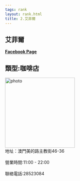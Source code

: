 ```yaml
---
tags: rank
layout: rank.html
title: 2.艾菲爾
---
```



<h2>艾菲爾</h2>
<a href='https://www.facebook.com/eiffeycafe/'><b>Facebook Page</b></a>
<h2>類型:咖啡店</h2>
<img src="https://static7.orstatic.com/userphoto/doorphoto/5/45O/00TKGM708881F488FCCCC4lv.jpg" alt="photo" width="230" height="230">
<br>地址：澳門美的路主教街46-36</br>
<br>營業時間:11:00 - 22:00 </br>
<br>聯絡電話:28523084</br>

